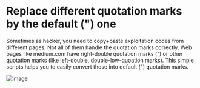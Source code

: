 # Replace different quotation marks by the default (") one

Sometimes as hacker, you need to copy+paste exploitation codes from different pages. Not all of them handle the quotation marks correctly. Web pages like medium.com have right-double quotation marks (“) or other quotation marks (like left-double, double-low-quoation marks). This simple scripts helps you to easily convert those into default (") quotation marks.

![image](https://user-images.githubusercontent.com/57206134/111876530-72936600-899f-11eb-9303-69b626f2314c.png)

